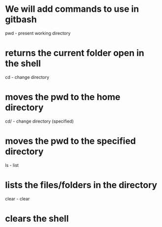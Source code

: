 # We will add commands to use in gitbash

pwd - present working directory
# returns the current folder open in the shell

cd - change directory
# moves the pwd to the home directory

cd/ - change directory (specified)
# moves the pwd to the specified directory

ls - list
# lists the files/folders in the directory

clear - clear
# clears the shell
